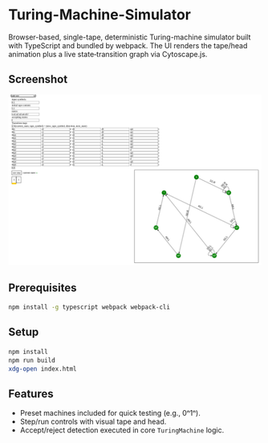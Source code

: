 # Turing-Machine-Simulator

Browser-based, single-tape, deterministic Turing-machine simulator built with TypeScript and bundled by webpack. The UI renders the tape/head animation plus a live state‑transition graph via Cytoscape.js.

## Screenshot
![Simulator in action](docs/screenshot.png)

## Prerequisites

```bash
npm install -g typescript webpack webpack-cli
```

## Setup

```bash
npm install
npm run build
xdg-open index.html
```

## Features

* Preset machines included for quick testing (e.g., 0ⁿ1ⁿ).
* Step/run controls with visual tape and head.
* Accept/reject detection executed in core `TuringMachine` logic.

